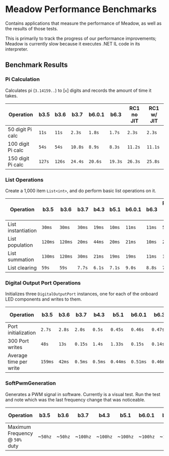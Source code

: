 # Meadow Performance Benchmarks

Contains applications that measure the performance of Meadow, as well as the results of those tests.

This is primarily to track the progress of our performance improvements; Meadow is currently slow because it executes .NET IL code in its interpreter. 

## Benchmark Results

### Pi Calculation

Calculates pi (`3.14159..`) to [`x`] digits and records the amount of time it takes.

| Operation          | **b3.5**   | **b3.6**   | **b3.7**   | **b6.0.1** | **b6.3**   | **RC1 no JIT** | **RC1 w/ JIT** |
|--------------------|------------|------------|------------|------------|------------|----------------|----------------|
| 50 digit Pi calc   | `11s`      | `11s`      | `2.3s`     | `1.8s`     | `1.7s`     | `2.3s`         | `2.3s`         |
| 100 digit Pi calc  | `54s`      | `54s`      | `10.8s`    | `8.9s`     | `8.3s`     | `11.2s`        | `11.1s`        |
| 150 digit Pi calc  | `127s`     | `126s`     | `24.4s`    | `20.6s`    | `19.3s`    | `26.3s`        | `25.8s`        |

 
### List Operations

Create a 1,000 item `List<int>`, and do perform basic list operations on it.

| Operation          | **b3.5**   | **b3.6**   | **b3.7**   | **b4.3**   | **b5.1**   | **b6.0.1** | **b6.3**   | **RC1 no JIT** | **RC1 w/ JIT** |
|--------------------|------------|------------|------------|------------|------------|------------|------------|----------------|----------------|
| List instantiation | `30ms`     | `30ms`     | `30ms`     | `19ms`     | `10ms`     | `11ms`     | `11ms`     | `5ms`          | `13ms`         |
| List population    | `120ms`    | `120ms`    | `20ms`     | `44ms`     | `20ms`     | `21ms`     | `10ms`     | `21ms`         | `28ms`         |
| List summation     | `130ms`    | `120ms`    | `30ms`     | `21ms`     | `19ms`     | `19ms`     | `11ms`     | `19ms`         | `26ms`         |
| List clearing      | `59s`      | `59s`      | `7.7s`     | `6.1s`     | `7.1s`     | `9.0s`     | `8.8s`     | `7.5s`         | `115ms`        |

### Digital Output Port Operations

Initializes three `DigitalOutputPort` instances, one for each of the onboard LED components and 
writes to them.

| Operation              | **b3.5**  | **b3.6**  | **b3.7**  | **b4.3**  | **b5.1**  | **b6.0.1** | **b6.3**   | **RC1 no JIT** | **RC1 w/ JIT** |
|------------------------|-----------|-----------|-----------|-----------|-----------|------------|------------|----------------|----------------|
| Port initialization    | `2.7s`    | `2.8s`    | `2.0s`    | `0.5s`    | `0.45s`   | `0.46s`    | `0.47s`    | `0.48s`        | `0.74s`        |
| 300 Port writes        | `48s`     | `13s`     | `0.15s`   | `1.4s`    | `1.33s`   | `0.15s`    | `0.14s`    | `0.14s`        | `0.05s`        |
| Average time per write | `159ms`   | `42ms`    | `0.5ms`   | `0.5ms`   | `0.44ms`  | `0.51ms`   | `0.46ms`   | `0.47ms`       | `0.16ms`       |

### SoftPwmGeneration

Generates a PWM signal in software. Currently is a visual test. Run the test and note which was 
the last frequency change that was noticeable.

| Operation                        | **b3.5** | **b3.6** | **b3.7** | **b4.3** | **b5.1** | **b6.0.1** | **b6.3**   | **RC1 no JIT** | **RC1 w/ JIT** |
|----------------------------------|----------|----------|----------|----------|----------|------------|------------|----------------|----------------|
| Maximum Frequency @ `50%` duty   | ~`50hz`  | ~`50hz`  | ~`100hz` | ~`100hz` | ~`100hz` | ~`100hz`   | ~`100hz`   |  ~100Hz        | ~1500Hz        |

